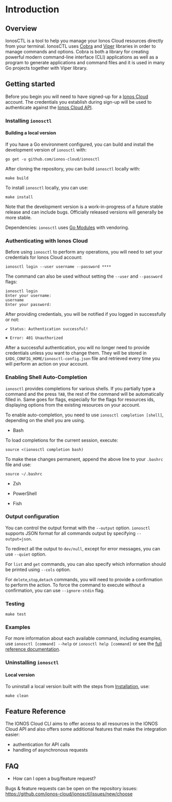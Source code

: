 # Introduction

## Overview

IonosCTL is a tool to help you manage your Ionos Cloud resources directly from your terminal. IonosCTL uses [Cobra](https://github.com/spf13/cobra) and [Viper](https://github.com/spf13/viper) libraries in order to manage commands and options.
Cobra is both a library for creating powerful modern command-line interface (CLI) applications as well as a program to generate applications and command files and it is used in many Go projects together with Viper library. 

## Getting started

Before you begin you will need to have signed-up for a [Ionos Cloud](https://www.ionos.com/enterprise-cloud/signup) account. The credentials you establish during sign-up will be used to authenticate against the [Ionos Cloud API](https://dcd.ionos.com/latest/).

### Installing `ionosctl`

#### Building a local version

If you have a Go environment configured, you can build and install the development version of `ionosctl` with: 
```text
go get -u github.com/ionos-cloud/ionosctl
```

After cloning the repository, you can build `ionosctl` locally with:
```text
make build
```
To install `ionosctl` locally, you can use: 
```text
make install 
```

Note that the development version is a work-in-progress of a future stable release and can include bugs. Officially released versions will generally be more stable.

Dependencies: `ionosctl` uses [Go Modules](https://github.com/golang/go/wiki/Modules) with vendoring.

### Authenticating with Ionos Cloud

Before using `ionosctl` to perform any operations, you will need to set your credentials for Ionos Cloud account: 

```text
ionosctl login --user username --password **** 
```
The command can also be used without setting the `--user` and `--password` flags:
```text
ionosctl login
Enter your username:
username
Enter your password:

```

After providing credentials, you will be notified if you logged in successfully or not:

```text
✔ Status: Authentication successful!
```

```text
✖ Error: 401 Unauthorized
```

After a successful authentication, you will no longer need to provide credentials unless you want to change them. 
They will be stored in `$XDG_CONFIG_HOME/ionosctl-config.json` file and retrieved every time you will perform an action on your account.

### Enabling Shell Auto-Completion

`ionosctl` provides completions for various shells. If you partially type a command and the press `TAB`, the rest of the command will be automatically filled in. 
Same goes for flags, especially for the flags for resources ids, displaying options from the existing resources on your account.

To enable auto-completion, you need to use `ionosctl completion [shell]`, depending on the shell you are using.

- Bash

To load completions for the current session, execute: 
```text
source <(ionosctl completion bash)
```

To make these changes permanent, append the above line to your `.bashrc` file and use:
```text
source ~/.bashrc
```

- Zsh

- PowerShell

- Fish

### Output configuration

You can control the output format with the `--output` option. `ionosctl` supports JSON format for all commands output by specifying `--output=json`.

To redirect all the output to `dev/null`, except for error messages, you can use `--quiet` option. 

For `list` and `get` commands, you can also specify which information should be printed using `--cols` option.

For `delete`,`stop`,`detach` commands, you will need to provide a confirmation to perform the action. To force the command to execute without a confirmation, you can use `--ignore-stdin` flag.

### Testing 

```text
make test
```

### Examples

For more information about each available command, including examples, use `ionosctl [command] --help` or `ionosctl help [command]` or see the [full reference documentation](./commands/README.md). 

### Uninstalling `ionosctl` 

#### Local version

To uninstall a local version built with the steps from [Installation](#build-a-local-version), use:
```text
make clean
```

## Feature Reference 

The IONOS Cloud CLI aims to offer access to all resources in the IONOS Cloud API and also offers some additional features that make the integration easier: 
- authentication for API calls
- handling of asynchronous requests 

## FAQ
- How can I open a bug/feature request?

Bugs & feature requests can be open on the repository issues: https://github.com/ionos-cloud/ionosctl/issues/new/choose
